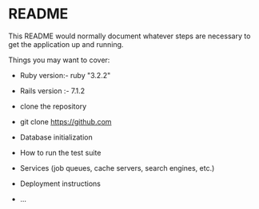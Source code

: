 # README

This README would normally document whatever steps are necessary to get the
application up and running.

Things you may want to cover:


* Ruby version:- ruby "3.2.2"

* Rails version :- 7.1.2

* clone the repository

* git clone https://github.com

* Database initialization

* How to run the test suite

* Services (job queues, cache servers, search engines, etc.)

* Deployment instructions

* ...
